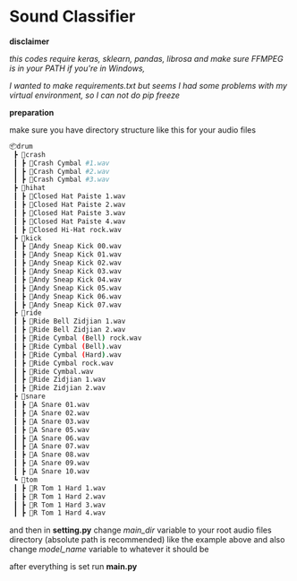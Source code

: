 # Sound Classifier


**disclaimer**

*this codes require keras, sklearn, pandas, librosa and make sure FFMPEG is in your PATH if you're in Windows,*

*I wanted to make requirements.txt but seems I had some problems with my virtual environment, so I can not do pip freeze*

**preparation**

make sure you have directory structure like this for your audio files

```bash
📦drum
 ┣ 📂crash
 ┃ ┣ 📜Crash Cymbal #1.wav
 ┃ ┣ 📜Crash Cymbal #2.wav
 ┃ ┣ 📜Crash Cymbal #3.wav
 ┣ 📂hihat
 ┃ ┣ 📜Closed Hat Paiste 1.wav
 ┃ ┣ 📜Closed Hat Paiste 2.wav
 ┃ ┣ 📜Closed Hat Paiste 3.wav
 ┃ ┣ 📜Closed Hat Paiste 4.wav
 ┃ ┣ 📜Closed Hi-Hat rock.wav
 ┣ 📂kick
 ┃ ┣ 📜Andy Sneap Kick 00.wav
 ┃ ┣ 📜Andy Sneap Kick 01.wav
 ┃ ┣ 📜Andy Sneap Kick 02.wav
 ┃ ┣ 📜Andy Sneap Kick 03.wav
 ┃ ┣ 📜Andy Sneap Kick 04.wav
 ┃ ┣ 📜Andy Sneap Kick 05.wav
 ┃ ┣ 📜Andy Sneap Kick 06.wav
 ┃ ┣ 📜Andy Sneap Kick 07.wav
 ┣ 📂ride
 ┃ ┣ 📜Ride Bell Zidjian 1.wav
 ┃ ┣ 📜Ride Bell Zidjian 2.wav
 ┃ ┣ 📜Ride Cymbal (Bell) rock.wav
 ┃ ┣ 📜Ride Cymbal (Bell).wav
 ┃ ┣ 📜Ride Cymbal (Hard).wav
 ┃ ┣ 📜Ride Cymbal rock.wav
 ┃ ┣ 📜Ride Cymbal.wav
 ┃ ┣ 📜Ride Zidjian 1.wav
 ┃ ┣ 📜Ride Zidjian 2.wav
 ┣ 📂snare
 ┃ ┣ 📜A Snare 01.wav
 ┃ ┣ 📜A Snare 02.wav
 ┃ ┣ 📜A Snare 03.wav
 ┃ ┣ 📜A Snare 05.wav
 ┃ ┣ 📜A Snare 06.wav
 ┃ ┣ 📜A Snare 07.wav
 ┃ ┣ 📜A Snare 08.wav
 ┃ ┣ 📜A Snare 09.wav
 ┃ ┣ 📜A Snare 10.wav
 ┗ 📂tom
 ┃ ┣ 📜R Tom 1 Hard 1.wav
 ┃ ┣ 📜R Tom 1 Hard 2.wav
 ┃ ┣ 📜R Tom 1 Hard 3.wav
 ┃ ┣ 📜R Tom 1 Hard 4.wav
 ```

and then in **setting.py** change *main_dir* variable to your root audio files directory (absolute path is recommended) like the example above
and also change *model_name* variable to whatever it should be 

after everything is set run **main.py**


